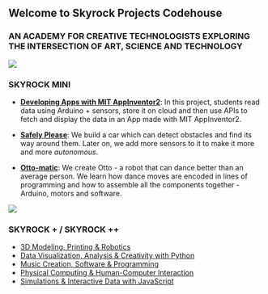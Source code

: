 ## Welcome to Skyrock Projects Codehouse

### AN ACADEMY FOR CREATIVE TECHNOLOGISTS EXPLORING THE INTERSECTION OF ART, SCIENCE AND TECHNOLOGY

![](http://skyrockprojects.com/wp-content/uploads/2017/06/Brain-2-e1499069018903.jpg)

### SKYROCK MINI
* **[Developing Apps with MIT AppInventor2](https://github.com/skyrockprojects/AppInventor2)**: In this project, students read data using Arduino + sensors, store it on cloud and then use APIs to fetch and display the data in an App made with MIT AppInventor2.

* **[Safely Please](https://github.com/skyrockprojects/safely-please)**: We build a car which can detect obstacles and find its way around them. Later on, we add more sensors to it to make it more and more _autonomous_.

* **[Otto-matic](https://github.com/skyrockprojects/otto-matic)**: We create Otto - a robot that can dance better than an average person. We learn how dance moves are encoded in lines of programming and how to assemble all the components together - Arduino, motors and software.

![](https://github.com/skyrockprojects/skyrockprojects.github.io/blob/master/images/otto_demo.gif)



### SKYROCK + / SKYROCK ++
* [3D Modeling, Printing & Robotics]()
* [Data Visualization, Analysis & Creativity with Python]()
* [Music Creation, Software & Programming]()
* [Physical Computing & Human-Computer Interaction]()
* [Simulations & Interactive Data with JavaScript]()
